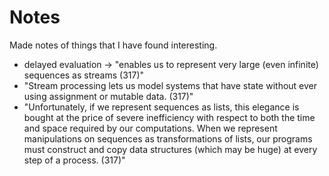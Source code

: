 # Notes

Made notes of things that I have found interesting.

* delayed evaluation -> "enables us to represent very large (even infinite) sequences as streams (317)"
* "Stream processing lets us model systems that have state without ever using assignment or mutable data. (317)"
* "Unfortunately, if we represent sequences as lists, this elegance is
bought at the price of severe inefficiency with respect to both the time
and space required by our computations. When we represent manipulations
on sequences as transformations of lists, our programs must
construct and copy data structures (which may be huge) at every step
of a process. (317)"

